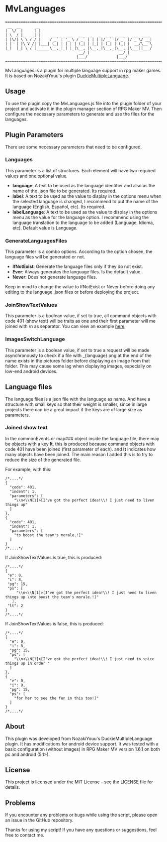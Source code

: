 # MvLanguages

```
============================================================================
 __  __       _
|  \/  |     | |
| \  / |_   _| |     __ _ _ __   __ _ _   _  __ _  __ _  ___  ___
| |\/| \ \ / / |    / _` | '_ \ / _` | | | |/ _` |/ _` |/ _ \/ __|
| |  | |\ V /| |___| (_| | | | | (_| | |_| | (_| | (_| |  __/\__ \
|_|  |_| \_/ |______\__,_|_| |_|\__, |\__,_|\__,_|\__, |\___||___/
                                 __/ |             __/ |
                                |___/             |___/
============================================================================
```

MvLanguages is a plugin for multiple language support in rpg maker games. It is based on NozakiYouu's plugin [DuckieMultipleLanguage](https://github.com/NozakiYuu/DuckieMultipleLanguage).

## Usage

To use the plugin copy the MvLanguages.js file into the plugin folder of your project and activate it in the plugin manager section of RPG Maker MV. 
Then configure the necessary parameters to generate and use the files for the languages.

## Plugin Parameters

There are some necessary parameters that need to be configured.

### Languages 
This parameter is a list of structures. Each element will have two required values and one optional value.
* **language**: A text to be used as the language identifier and also as the name of the .json file to be generated. Its required.
* **label**: A text to be used as the value to display in the options menu when the selected language is changed, I recommend to put the name of the language (English, Español, etc). Its required.
* **labelLanguage**: A text to be used as the value to display in the options menu as the value for the language option. I recommend using the language translation to the language to be added (Language, Idioma, etc). Default value is Language.

### GenerateLanguagesFiles

This parameter is a combo options. According to the option chosen, the language files will be generated or not.
* **IfNotExist**: Generate the language files only if they do not exist.
* **Ever**: Always generates the language files. Is the default value.
* **Never**: Does not generate language files.

Keep in mind to change the value to IfNotExist or Never before doing any editing to the language .json files or before deploying the project.

### JoinShowTextValues

This parameter is a boolean value, if set to true, all command objects with code 401 (show text) will be traits as one and their first parameter will me joined with \n as separator. You can view an example [here](#joined-show-text)

### ImagesSwitchLanguage

This parameter is a boolean value, if set to true a request will be made asynchronously to check if a file with _{language}.png at the end of the name exists in the pictures folder before displaying an image from that folder.
This may cause some lag when displaying images, especially on low-end android devices.


## Language files

The language files is a json file with the language as name. And have a structure with small keys so that their weight is smaller, since in large projects there can be a great impact if the keys are of large size as parameters.

### Joined show text

In the commonEvents or map### object inside the language file, there may be objects with a key **lt**, this is produced because command objects with code 401 have been joined (first parameter of each). and **lt** indicates how many objects have been joined. The main reason I added this is to try to reduce the size of the generated file.

For example, with this:
```json5
/*....*/
{
  "code": 401,
  "indent": 1,
  "parameters": [
    "\\n<\\N[1]>[I've got the perfect idea!\\! I just need to liven things up"
  ]
},
{
  "code": 401,
  "indent": 1,
  "parameters": [
    "to boost the team's morale.!]"
  ]
}
/*....*/
```
If JoinShowTextValues is true, this is produced:
```json5
/*....*/
{
 "e": 0,
 "i": 8,
 "pg": 15,
 "ps": [
     "\\n<\\N[1]>[I've got the perfect idea!\\! I just need to liven things up \nto boost the team's morale.!]"
   ],
 "lt": 2
}
/*....*/
```

If JoinShowTextValues is false, this is produced:
```json5
/*....*/
{
  "e": 0,
  "i": 8,
  "pg": 15,
  "ps": [
    "\\n<\\N[1]>[I've got the perfect idea!\\! I just need to spice things up in order "
  ]
},
{
  "e": 0,
  "i": 9,
  "pg": 15,
  "ps": [
    "for her to see the fun in this too!]"
  ]
}
/*....*/
```

## About

This plugin was developed from NozakiYouu's DuckieMultipleLanguage plugin. It has modifications for android device support. It was tested with a basic configuration (without images) in RPG Maker MV version 1.6.1 on both pc and android (5.1>).

## License

This project is licensed under the MIT License - see the [LICENSE](LICENSE) file for details.

## Problems

If you encounter any problems or bugs while using the script, please open an issue in the GitHub repository.

Thanks for using my script! If you have any questions or suggestions, feel free to contact me.
